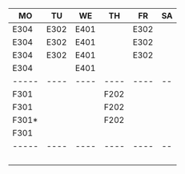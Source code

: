|MO   |TU  |WE  |TH  |FR  |SA|
|-----|----|----|----|----|--|
|E304 |E302|E401|    |E302|  |
|E304 |E302|E401|    |E302|  |
|E304 |E302|E401|    |E302|  |
|E304 |    |E401|    |    |  |
|-----|----|----|----|----|--|
|F301 |    |    |F202|    |  |
|F301 |    |    |F202|    |  |
|F301*|    |    |F202|    |  |
|F301 |    |    |    |    |  |
|-----|----|----|----|----|--|
|     |    |    |    |    |  |
|     |    |    |    |    |  |
|     |    |    |    |    |  |
|     |    |    |    |    |  |

